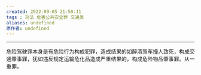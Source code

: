```yaml
---
created: 2022-09-05 21:50:11
tags : 刑法 危害公共安全罪 交通类
aliases: undefined
原作者: undefined
---
```

---
危险驾驶罪本身是有危险行为构成犯罪，造成结果的如醉酒驾车撞人致死，构成交通肇事罪，犹如违反规定运输危化品造成严重结果的，构成危险物品肇事罪。从一重罪。



